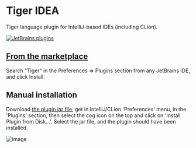 # Tiger IDEA

Tiger language plugin for IntelliJ-based IDEs (including CLion).

[![JetBrains plugins](https://img.shields.io/jetbrains/plugin/v/18707-tiger-idea.svg)](https://plugins.jetbrains.com/plugin/18707-tiger-idea)

## [From the marketplace](https://plugins.jetbrains.com/plugin/18707-tiger-idea)

Search "Tiger" in the Preferences => Plugins section from any JetBrains IDE, and click Install.

## Manual installation

Download [the plugin jar file](https://github.com/Litarvan/tiger-idea/releases/download/v1.0.3/tiger-idea-1.0.3.jar),
get in IntelliJ/CLion 'Preferences' menu, in the 'Plugins' section, then select the cog icon on the top and click on
'Install Plugin from Disk...'. Select the jar file, and the plugin should have been installed.

![image](https://user-images.githubusercontent.com/8712146/156230873-04e90fb6-e29d-4075-bb7c-36c1507154d8.png)
